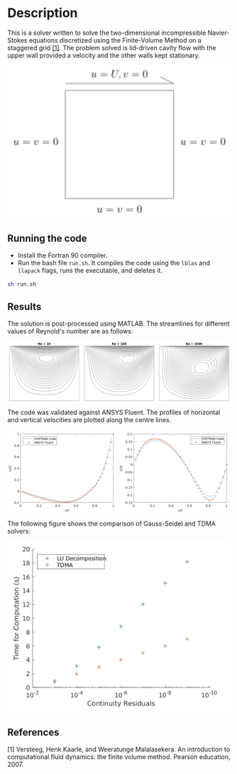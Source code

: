 # Description

This is a solver written to solve the two-dimensional incompressible Navier-Stokes equations discretized using the Finite-Volume Method on a staggered grid [[1]](#1). The problem solved is lid-driven cavity flow with the upper wall provided a velocity and the other walls kept stationary.

![Lid Driven Cavity](/pictures/problem.png)

## Running the code

- Install the Fortran 90 compiler. 
- Run the bash file `run.sh`. It compiles the code using the `lblas` and `llapack` flags, runs the executable, and deletes it.

```sh
sh run.sh
```

## Results

The solution is post-processed using MATLAB. The streamlines for different values of Reynold's number are as follows:

![Streamlines](/pictures/stream.png)

The code was validated against ANSYS Fluent. The profiles of horizontal and vertical velocities are plotted along the centre lines.

![Validation](/pictures/val.png)

The following figure shows the comparison of Gauss-Seidel and TDMA solvers:

![Performance](/pictures/perf.png)



## References
<a id="1">[1]</a> 
Versteeg, Henk Kaarle, and Weeratunge Malalasekera. An introduction to computational fluid dynamics: the finite volume method. Pearson education, 2007.
